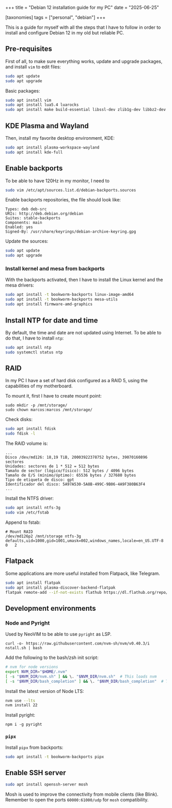 +++
title = "Debian 12 installation guide for my PC"
date = "2025-06-25"

[taxonomies]
tags = ["personal", "debian"]
+++

This is a guide for myself with all the steps that I have to follow in order to
install and configure Debian 12 in my old but reliable PC.

## Pre-requisites

First of all, to make sure everything works, update and upgrade packages, and install
`vim` to edit files:

```bash
sudo apt update
sudo apt upgrade
```

Basic packages:

```bash
sudo apt install vim
sudo apt install lua5.4 luarocks
sudo apt install make build-essential libssl-dev zlib1g-dev libbz2-dev libreadline-dev libsqlite3-dev curl wget git libncursesw5-dev xz-utils tk-dev libxml2-dev libxmlsec1-dev libffi-dev liblzma-dev
```

## KDE Plasma and Wayland

Then, install my favorite desktop environment, KDE:

```bash
sudo apt install plasma-workspace-wayland
sudo apt install kde-full
```

## Enable backports

To be able to have 120Hz in my monitor, I need to

```bash
sudo vim /etc/apt/sources.list.d/debian-backports.sources
```

Enable backports repositories, the file should look like:

```
Types: deb deb-src
URIs: http://deb.debian.org/debian
Suites: stable-backports
Components: main
Enabled: yes
Signed-By: /usr/share/keyrings/debian-archive-keyring.gpg
```

Update the sources:

```bash
sudo apt update
sudo apt upgrade
```

### Install kernel and mesa from backports

With the backports activated, then I have to install the Linux kernel and the mesa
drivers:

```bash
sudo apt install -t bookworm-backports linux-image-amd64
sudo apt install -t bookworm-backports mesa-utils
sudo apt install firmware-amd-graphics
```

## Install NTP for date and time

By default, the time and date are not updated using Internet. To be able to do that,
I have to install `ntp`:

```bash
sudo apt install ntp
sudo systemctl status ntp
```

## RAID

In my PC I have a set of hard disk configured as a RAID 5, using the capabilities of
my motherboard.

To mount it, first I have to create mount point:

```
sudo mkdir -p /mnt/storage/
sudo chown marcos:marcos /mnt/storage/
```

Check disks:

```bash
sudo apt install fdisk
sudo fdisk -l
```

The RAID volume is:

```
...
Disco /dev/md126: 18,19 TiB, 20003922378752 bytes, 39070160896 sectores
Unidades: sectores de 1 * 512 = 512 bytes
Tamaño de sector (lógico/físico): 512 bytes / 4096 bytes
Tamaño de E/S (mínimo/óptimo): 65536 bytes / 327680 bytes
Tipo de etiqueta de disco: gpt
Identificador del disco: 5A97A530-5A8B-499C-9B06-4A9F380B63F4
...
```

Install the NTFS driver:

```bash
sudo apt install ntfs-3g
sudo vim /etc/fstab
```

Append to fstab:

```
# Mount RAID
/dev/md126p2 /mnt/storage ntfs-3g defaults,uid=1000,gid=1001,umask=002,windows_names,locale=en_US.UTF-8	0	2
```

## Flatpack

Some applications are more useful installed from Flatpack, like Telegram.

```bash
sudo apt install flatpak
sudo apt install plasma-discover-backend-flatpak
flatpak remote-add --if-not-exists flathub https://dl.flathub.org/repo/flathub.flatpakrepo
```

## Development environments

### Node and Pyright

Used by NeoVIM to be able to use `pyright` as LSP.

```
curl -o- https://raw.githubusercontent.com/nvm-sh/nvm/v0.40.3/i
nstall.sh | bash
```

Add the following to the bash/zsh init script:

```bash
# nvm for node versions
export NVM_DIR="$HOME/.nvm"
[ -s "$NVM_DIR/nvm.sh" ] && \. "$NVM_DIR/nvm.sh"  # This loads nvm
[ -s "$NVM_DIR/bash_completion" ] && \. "$NVM_DIR/bash_completion"  # This loads nvm bash_completion
```

Install the latest version of Node LTS:

```bash
nvm use --lts
nvm install 22
```

Install pyright:

```
npm i -g pyright
```

### `pipx`

Install `pipx` from backports:

```bash
sudo apt install -t bookworm-backports pipx
```

## Enable SSH server

```bash
sudo apt install openssh-server mosh
```

Mosh is used to improve the connectivity from mobile clients (like Blink). Remember to
open the ports `60000:61000/udp` for `mosh` compatibility.
